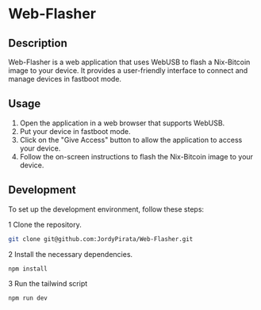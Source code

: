 # Web-Flasher

## Description
Web-Flasher is a web application that uses WebUSB to flash a Nix-Bitcoin image to your device. It provides a user-friendly interface to connect and manage devices in fastboot mode.

## Usage
1. Open the application in a web browser that supports WebUSB.
2. Put your device in fastboot mode.
3. Click on the "Give Access" button to allow the application to access your device.
4. Follow the on-screen instructions to flash the Nix-Bitcoin image to your device.

## Development
To set up the development environment, follow these steps:

1 Clone the repository.

``` .sh
git clone git@github.com:JordyPirata/Web-Flasher.git
```
2 Install the necessary dependencies.
``` .sh
npm install
```
3 Run the tailwind script
``` .sh
npm run dev
```